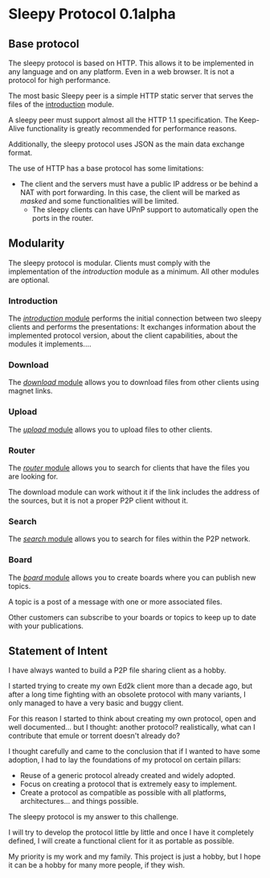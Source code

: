 # Sleepy Protocol 0.1alpha

## Base protocol
The sleepy protocol is based on HTTP. This allows it to be implemented in any language and on any platform. Even in a web browser. It is not a protocol for high performance.

The most basic Sleepy peer is a simple HTTP static server that serves the files of the [introduction](introduction/MODULE.md) module.

A sleepy peer must support almost all the HTTP 1.1 specification. The Keep-Alive functionality is greatly recommended for performance reasons.

Additionally, the sleepy protocol uses JSON as the main data exchange format.

The use of HTTP has a base protocol has some limitations:
- The client and the servers must have a public IP address or be behind a NAT with port forwarding. In this case, the client will be marked as _masked_ and some functionalities will be limited.
   - The sleepy clients can have UPnP support to automatically open the ports in the router.

## Modularity
The sleepy protocol is modular. Clients must comply with the implementation of the _introduction_ module as a minimum. All other modules are optional.

### Introduction
The [_introduction_ module](introduction/MODULE.md) performs the initial connection between two sleepy clients and performs the presentations: It exchanges information about the implemented protocol version, about the client capabilities, about the modules it implements....

### Download
The [_download_ module](download/MODULE.md) allows you to download files from other clients using magnet links.

### Upload
The [_upload_ module](upload/MODULE.md) allows you to upload files to other clients.

### Router
The [_router_ module](router/MODULE.md) allows you to search for clients that have the files you are looking for. 

The download module can work without it if the link includes the address of the sources, but it is not a proper P2P client without it.

### Search
The [_search_ module](search/MODULE.md) allows you to search for files within the P2P network.

### Board
The [_board_ module](board/MODULE.md) allows you to create boards where you can publish new topics.

A topic is a post of a message with one or more associated files.

Other customers can subscribe to your boards or topics to keep up to date with your publications.

## Statement of Intent

I have always wanted to build a P2P file sharing client as a hobby. 

I started trying to create my own Ed2k client more than a decade ago, but after a long time fighting with an obsolete protocol with many variants, I only managed to have a very basic and buggy client.

For this reason I started to think about creating my own protocol, open and well documented... but I thought: another protocol? realistically, what can I contribute that emule or torrent doesn't already do?

I thought carefully and came to the conclusion that if I wanted to have some adoption, I had to lay the foundations of my protocol on certain pillars:

- Reuse of a generic protocol already created and widely adopted.
- Focus on creating a protocol that is extremely easy to implement.
- Create a protocol as compatible as possible with all platforms, architectures... and things possible.

The sleepy protocol is my answer to this challenge.

I will try to develop the protocol little by little and once I have it completely defined, I will create a functional client for it as portable as possible.

My priority is my work and my family. This project is just a hobby, but I hope it can be a hobby for many more people, if they wish.
